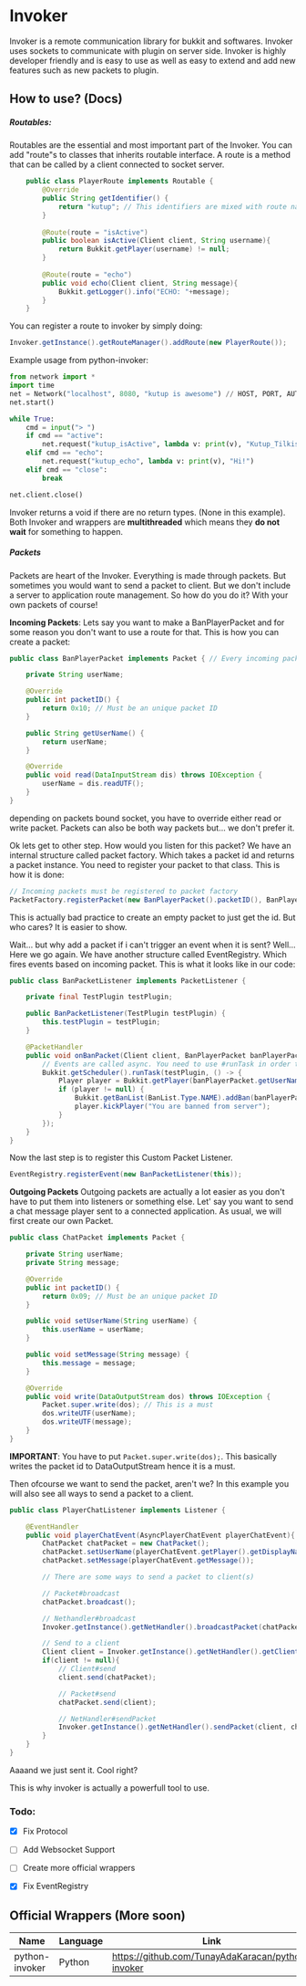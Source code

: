 # Invoker
Invoker is a remote communication library for bukkit and softwares. Invoker uses sockets to communicate with plugin on server side. Invoker is highly developer friendly and is easy to use as well as easy to extend and add new features such as new packets to plugin.

## How to use? (Docs)

##### Routables:
Routables are the essential and most important part of the Invoker. You can add "route"s to classes that inherits routable interface. A route is a method that can be called by a client connected to socket server.

```java
    public class PlayerRoute implements Routable {
        @Override
        public String getIdentifier() {
            return "kutup"; // This identifiers are mixed with route names. I.E: kutup_echo
        }
    
        @Route(route = "isActive")
        public boolean isActive(Client client, String username){
            return Bukkit.getPlayer(username) != null;
        }
    
        @Route(route = "echo")
        public void echo(Client client, String message){
            Bukkit.getLogger().info("ECHO: "+message);
        }
    }
```
You can register a route to invoker by simply doing:
```java
Invoker.getInstance().getRouteManager().addRoute(new PlayerRoute());
```

Example usage from python-invoker:
```python
from network import *
import time
net = Network("localhost", 8080, "kutup is awesome") // HOST, PORT, AUTH KEY
net.start()

while True:
    cmd = input("> ")
    if cmd == "active":
        net.request("kutup_isActive", lambda v: print(v), "Kutup_Tilkisi")
    elif cmd == "echo":
        net.request("kutup_echo", lambda v: print(v), "Hi!")
    elif cmd == "close":
        break

net.client.close()
```

Invoker returns a void if there are no return types. (None in this example). Both Invoker and wrappers are **multithreaded** which means they **do not wait** for something to happen. 

##### Packets
Packets are heart of the Invoker. Everything is made through packets. But sometimes you would want to send a packet to client. But we don't include a server to application route management. So how do you do it?
With your own packets of course!

**Incoming Packets**:
Lets say you want to make a BanPlayerPacket and for some reason you don't want to use a route for that. This is how you can create a packet:
```java
public class BanPlayerPacket implements Packet { // Every incoming packet can also extend Bukkit Event. They are fired automatically.

    private String userName;

    @Override
    public int packetID() {
        return 0x10; // Must be an unique packet ID
    }

    public String getUserName() {
        return userName;
    }

    @Override
    public void read(DataInputStream dis) throws IOException {
        userName = dis.readUTF();
    }
}
```
depending on packets bound socket, you have to override either read or write packet. Packets can also be both way packets but... we don't prefer it.

Ok lets get to other step. How would you listen for this packet?
We have an internal structure called packet factory. Which takes a packet id and returns a packet instance.
You need to register your packet to that class.
This is how it is done:
```java
// Incoming packets must be registered to packet factory
PacketFactory.registerPacket(new BanPlayerPacket().packetID(), BanPlayerPacket::new); 
```
This is actually bad practice to create an empty packet to just get the id. But who cares? It is easier to show.

Wait... but why add a packet if i can't trigger an event when it is sent?
Well... Here we go again. We have another structure called EventRegistry. Which fires events based on incoming packet.
This is what it looks like in our code:

```java
public class BanPacketListener implements PacketListener {

    private final TestPlugin testPlugin;

    public BanPacketListener(TestPlugin testPlugin) {
        this.testPlugin = testPlugin;
    }

    @PacketHandler
    public void onBanPacket(Client client, BanPlayerPacket banPlayerPacket) {
        // Events are called async. You need to use #runTask in order to use any operation that must be done in sync.
        Bukkit.getScheduler().runTask(testPlugin, () -> {
            Player player = Bukkit.getPlayer(banPlayerPacket.getUserName());
            if (player != null) {
                Bukkit.getBanList(BanList.Type.NAME).addBan(banPlayerPacket.getUserName(), null, null, null);
                player.kickPlayer("You are banned from server");
            }
        });
    }
}
```
Now the last step is to register this Custom Packet Listener.
```java
EventRegistry.registerEvent(new BanPacketListener(this));
``` 

**Outgoing Packets**
Outgoing packets are actually a lot easier as you don't have to put them into listeners or something else.
Let' say you want to send a chat message player sent to a connected application. 
As usual, we will first create our own Packet.

```java
public class ChatPacket implements Packet {

    private String userName;
    private String message;

    @Override
    public int packetID() {
        return 0x09; // Must be an unique packet ID
    }

    public void setUserName(String userName) {
        this.userName = userName;
    }

    public void setMessage(String message) {
        this.message = message;
    }

    @Override
    public void write(DataOutputStream dos) throws IOException {
        Packet.super.write(dos); // This is a must
        dos.writeUTF(userName);
        dos.writeUTF(message);
    }
}
```
**IMPORTANT**: You have to put `Packet.super.write(dos);`. This basically writes the packet id to DataOutputStream hence it is a must.

Then ofcourse we want to send the packet, aren't we?
In this example you will also see all ways to send a packet to a client.
```java
public class PlayerChatListener implements Listener {

    @EventHandler
    public void playerChatEvent(AsyncPlayerChatEvent playerChatEvent){
        ChatPacket chatPacket = new ChatPacket();
        chatPacket.setUserName(playerChatEvent.getPlayer().getDisplayName());
        chatPacket.setMessage(playerChatEvent.getMessage());

        // There are some ways to send a packet to client(s)

        // Packet#broadcast
        chatPacket.broadcast();

        // Nethandler#broadcast
        Invoker.getInstance().getNetHandler().broadcastPacket(chatPacket);

        // Send to a client
        Client client = Invoker.getInstance().getNetHandler().getClient(0); // Get first connected client
        if(client != null){
            // Client#send
            client.send(chatPacket);

            // Packet#send
            chatPacket.send(client);

            // NetHandler#sendPacket
            Invoker.getInstance().getNetHandler().sendPacket(client, chatPacket);
        }
    }
}
```
Aaaand we just sent it. Cool right?

This is why invoker is actually a powerfull tool to use.

### Todo:

 - [x] Fix Protocol
 - [ ] Add Websocket Support
 - [ ] Create more official wrappers
 - [x] Fix EventRegistry


## Official Wrappers (More soon)
|Name|Language|Link|
|--|--|--|
|python-invoker|Python|https://github.com/TunayAdaKaracan/python-invoker|

